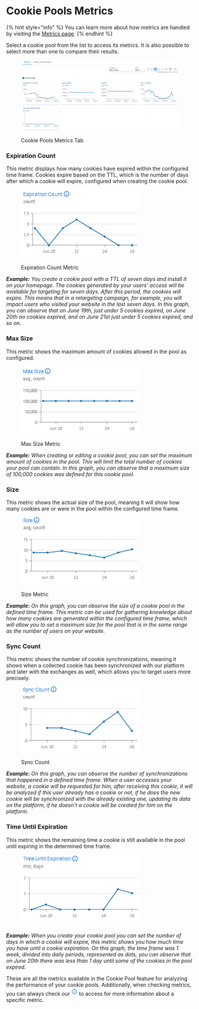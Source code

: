 # Cookie Pools Metrics

{% hint style="info" %}
You can learn more about how metrics are handled by visiting the [Metrics page](../../metrics.md).&#x20;
{% endhint %}

Select a cookie pool from the list to access its metrics. It is also possible to select more than one to compare their results.

<figure><img src="../../../.gitbook/assets/image (225).png" alt=""><figcaption><p>Cookie Pools Metrics Tab</p></figcaption></figure>

### **Expiration Count**

This metric displays how many cookies have expired within the configured time frame. Cookies expire based on the TTL, which is the number of days after which a cookie will expire, configured when creating the cookie pool.

<figure><img src="../../../.gitbook/assets/image (256).png" alt=""><figcaption><p>Expiration Count Metric</p></figcaption></figure>

_**Example:** You create a cookie pool with a TTL of seven days and install it on your homepage. The cookies generated by your users' access will be available for targeting for seven days. After this period, the cookies will expire. This means that in a retargeting campaign, for example, you will impact users who visited your website in the last seven days. In this graph, you can observe that on June 19th, just under 5 cookies expired, on June 20th no cookies expired, and on June 21st just under 5 cookies expired, and so on._

### **Max Size**

This metric shows the maximum amount of cookies allowed in the pool as configured.

<figure><img src="../../../.gitbook/assets/image (257).png" alt=""><figcaption><p>Max Size Metric</p></figcaption></figure>

_**Example:** When creating or editing a cookie pool, you can set the maximum amount of cookies in the pool. This will limit the total number of cookies your pool can contain. In this graph, you can observe that a maximum size of 100,000 cookies was defined for this cookie pool._

### **Size**

This metric shows the actual size of the pool, meaning it will show how many cookies are or were in the pool within the configured time frame.

<figure><img src="../../../.gitbook/assets/image (258).png" alt=""><figcaption><p>Size Metric</p></figcaption></figure>

_**Example:** On this graph, you can observe the size of a cookie pool in the defined time frame. This metric can be used for gathering knowledge about how many cookies are generated within the configured time frame, which will allow you to set a maximum size for the pool that is in the same range as the number of users on your website._

### **Sync Count**

This metric shows the number of cookie synchronizations, meaning it shows when a collected cookie has been synchronized with our platform and later with the exchanges as well, which allows you to target users more precisely.

<figure><img src="../../../.gitbook/assets/image (259).png" alt=""><figcaption><p>Sync Count</p></figcaption></figure>

_**Example:** On this graph, you can observe the number of synchronizations that happened in a defined time frame. When a user accesses your website, a cookie will be requested for him, after receiving this cookie, it will be analyzed if this user already has a cookie or not, if he does the new cookie will be synchronized with the already existing one, updating its data on the platform, if he doesn't a cookie will be created for him on the platform._

### **Time Until Expiration**

This metric shows the remaining time a cookie is still available in the pool until expiring in the determined time frame.

<figure><img src="../../../.gitbook/assets/image (260).png" alt=""><figcaption></figcaption></figure>

_**Example:** When you create your cookie pool you can set the number of days in which a cookie will expire, this metric shows you how much time you have until a cookie expiration. On this graph, the time frame was 1 week, divided into daily periods, represented as dots, you can observe that on June 20th there was less than 1 day until some of the cookies in the pool expired._

These are all the metrics available in the Cookie Pool feature for analyzing the performance of your cookie pools. Additionally, when checking metrics, you can always check our <img src="../../../.gitbook/assets/image (28) (2).png" alt="Information" data-size="line"> to access for more information about a specific metric.
